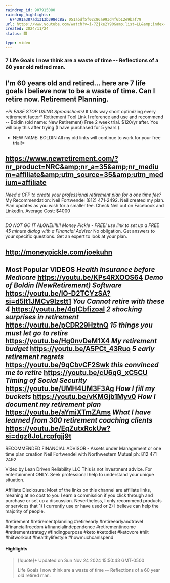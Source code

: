 ```yaml
---
raindrop_id: 907915080
raindrop_highlights:
  674391a387ad1313b398ec8a: 051abdf5f02c86a993d4f6b12e9baf79
url: https://www.youtube.com/watch?v=i-7Zjke2Y90&amp;list=LL&amp;index=1
created: 2024/11/24
status: 🟥

type: video
---
```



### 7 Life Goals I now think are a waste of time -- Reflections of a 60 year old retired man.

I&#39;m 60 years old and retired... here are 7 life goals I believe now to be a waste of time.   Can I retire now.  Retirement Planning.
------------------------------------------------------------
_*PLEASE STOP USING Spreadsheets!_ It falls way short optimizing every retirement factor*
Retirement Tool Link I reference and use and recommend -- Boldin (old name: New Retirement)
 Free 2 week trial.   $120/yr after.   You will buy this after trying (I have purchased for 5 years ).   

* NEW NAME: BOLDIN    All my old links will continue to work for your free trial!*    

https://www.newretirement.com/?nr_product=NRC&amp;nr_a=35&amp;nr_medium=affiliate&amp;utm_source=35&amp;utm_medium=affiliate
--------------------------------------------------------------------

*Need a CFP to create your professional retirement plan for a one time fee?* My Recommendation:  Neil Fortwendel    (812) 471-2492.  Neil created my plan.  Plan updates as you wish for a smaller fee.   Check Neil out on Facebook and LinkedIn.   Average Cost: $4000

----------------------------------------------------------------------

*DO NOT GO IT ALONE!!!!!!!*
*Money Pickle - FREE! use link to set up a FREE 45 minute dialog with a Financial Advisor*
No obligation.   Get answers to your specific questions.   Get an expert to look at your plan.

http://moneypickle.com/joekuhn
---------------------------------------------------------------------

Most Popular VIDEOS
*Health Insurance before Medicare*    https://youtu.be/KPs4RXOOS64
*Demo of Boldin (NewRetirement) Software*  https://youtu.be/IO-D2TCYzSA?si=d5lt1JMCv9Izstt1
*You Cannot retire with these 4*        https://youtu.be/4qlCbfizoaI
*2 shocking surprises in retirement*   https://youtu.be/pCDR29HztnQ
*15 things you must let go to retire*   https://youtu.be/Hg0nvDeM1X4
*My retirement budget*  https://youtu.be/A5PCt_43Ruo
*5 early retirement regrets*   https://youtu.be/9qCbvCF2Swk
*this convinced me to retire*   https://youtu.be/cU6qG_xC5CU
*Timing of Social Security*   https://youtu.be/UMH4UM3F3Ag
*How I fill my buckets*      https://youtu.be/vKMGjb1Myv0
*How I document my retirement plan*  https://youtu.be/aYmiXTmZAms
*What I have learned from 300 retirement coaching clients*   https://youtu.be/EqZutxRckUw?si=dqz8JoLrcpfgjj9t
---------------------------------------------------------------------------
RECOMMENDED FINANCIAL ADVISOR - Assets under Management or one time plan creation
Neil Fortwendel with Northwestern Mutual ph: 812 471 2492

Video by Lean Driven Reliability LLC
This is not investment advice.  For entertainment ONLY.   Seek professional help to understand your unique situation.  

Affiliate Disclosure: Most of the links on this channel are affiliate links, meaning at no cost to you I earn a commission if you click through and purchase or set up a discussion.  Nevertheless, I only recommend products or services that 1) I currently use or have used or 2) I believe can help the majority of people.  

#retirement #retirementplanning #retireearly #retireearlyandtravel #financialfreedom #financialindependence #retirementincome #retirementstrategy #findingpurpose #keto #ketodiet #ketovore #hiit #hiitworkout #healthylifestyle #howmuchcanIspend

#### Highlights

> [!quote]+ Updated on Sun Nov 24 2024 15:50:43 GMT-0500
>
> Life Goals I now think are a waste of time -- Reflections of a 60 year old retired man.
